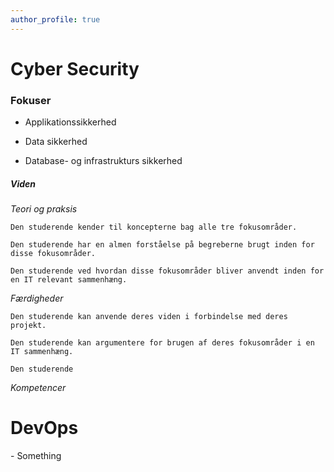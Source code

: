 ```yaml
---
author_profile: true
---
```


<h1>Cyber Security</h1>

<h3>Fokuser</h3>

<p>
  
  - Applikationssikkerhed
  
  - Data sikkerhed
  
  - Database- og infrastrukturs sikkerhed
</p>

<h5>Viden</h5>

<p>
  
  _Teori og praksis_
  
    Den studerende kender til koncepterne bag alle tre fokusområder.
    
    Den studerende har en almen forståelse på begreberne brugt inden for disse fokusområder.
    
    Den studerende ved hvordan disse fokusområder bliver anvendt inden for en IT relevant sammenhæng.
    
  _Færdigheder_
  
    Den studerende kan anvende deres viden i forbindelse med deres projekt.
    
    Den studerende kan argumentere for brugen af deres fokusområder i en IT sammenhæng.
    
    Den studerende
    
  _Kompetencer_
  
    
    
    
</p>


<h1>DevOps</h1>

<p>- Something</p>
